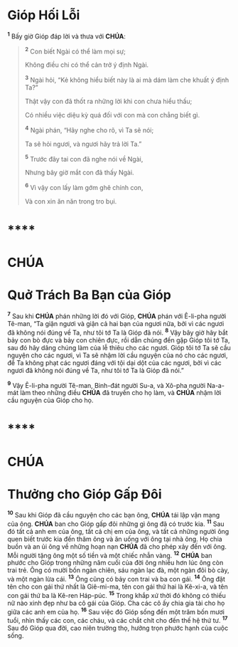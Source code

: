 # Gióp Hối Lỗi
<sup><b>1</b></sup> Bấy giờ Gióp đáp lời và thưa với **CHÚA**:

> <sup><b>2</b></sup> Con biết Ngài có thể làm mọi sự;
>
> Không điều chi có thể cản trở ý định Ngài.
>
> <sup><b>3</b></sup> Ngài hỏi, “Kẻ không hiểu biết này là ai mà dám làm che khuất ý định Ta?”
>
> Thật vậy con đã thốt ra những lời khi con chưa hiểu thấu;
>
> Có nhiều việc diệu kỳ quá đối với con mà con chẳng biết gì.
>
> <sup><b>4</b></sup> Ngài phán, “Hãy nghe cho rõ, vì Ta sẽ nói;
>
> Ta sẽ hỏi ngươi, và ngươi hãy trả lời Ta.”
>
> <sup><b>5</b></sup> Trước đây tai con đã nghe nói về Ngài,
>
> Nhưng bây giờ mắt con đã thấy Ngài.
>
> <sup><b>6</b></sup> Vì vậy con lấy làm gớm ghê chính con,
>
> Và con xin ăn năn trong tro bụi.

# 

# ****

# CHÚA

# Quở Trách Ba Bạn của Gióp
<sup><b>7</b></sup> Sau khi **CHÚA** phán những lời đó với Gióp, **CHÚA** phán với Ê-li-pha người Tê-man, “Ta giận ngươi và giận cả hai bạn của ngươi nữa, bởi vì các ngươi đã không nói đúng về Ta, như tôi tớ Ta là Gióp đã nói. <sup><b>8</b></sup> Vậy bây giờ hãy bắt bảy con bò đực và bảy con chiên đực, rồi dẫn chúng đến gặp Gióp tôi tớ Ta, sau đó hãy dâng chúng làm của lễ thiêu cho các ngươi. Gióp tôi tớ Ta sẽ cầu nguyện cho các ngươi, vì Ta sẽ nhậm lời cầu nguyện của nó cho các ngươi, để Ta không phạt các ngươi đáng với tội dại dột của các ngươi, bởi vì các ngươi đã không nói đúng về Ta, như tôi tớ Ta là Gióp đã nói.”

<sup><b>9</b></sup> Vậy Ê-li-pha người Tê-man, Binh-đát người Su-a, và Xô-pha người Na-a-mát làm theo những điều **CHÚA** đã truyền cho họ làm, và **CHÚA** nhậm lời cầu nguyện của Gióp cho họ.

# 

# ****

# CHÚA

# Thưởng cho Gióp Gấp Đôi
<sup><b>10</b></sup> Sau khi Gióp đã cầu nguyện cho các bạn ông, **CHÚA** tái lập vận mạng của ông. **CHÚA** ban cho Gióp gấp đôi những gì ông đã có trước kia. <sup><b>11</b></sup> Sau đó tất cả anh em của ông, tất cả chị em của ông, và tất cả những người ông quen biết trước kia đến thăm ông và ăn uống với ông tại nhà ông. Họ chia buồn và an ủi ông về những hoạn nạn **CHÚA** đã cho phép xảy đến với ông. Mỗi người tặng ông một số tiền và một chiếc nhẫn vàng. <sup><b>12</b></sup> **CHÚA** ban phước cho Gióp trong những năm cuối của đời ông nhiều hơn lúc ông còn trai trẻ. Ông có mười bốn ngàn chiên, sáu ngàn lạc đà, một ngàn đôi bò cày, và một ngàn lừa cái. <sup><b>13</b></sup> Ông cũng có bảy con trai và ba con gái. <sup><b>14</b></sup> Ông đặt tên cho con gái thứ nhất là Giê-mi-ma, tên con gái thứ hai là Kê-xi-a, và tên con gái thứ ba là Kê-ren Háp-púc. <sup><b>15</b></sup> Trong khắp xứ thời đó không có thiếu nữ nào xinh đẹp như ba cô gái của Gióp. Cha các cô ấy chia gia tài cho họ giữa các anh em của họ. <sup><b>16</b></sup> Sau việc đó Gióp sống đến một trăm bốn mươi tuổi, nhìn thấy các con, các cháu, và các chắt chít cho đến thế hệ thứ tư. <sup><b>17</b></sup> Sau đó Gióp qua đời, cao niên trường thọ, hưởng trọn phước hạnh của cuộc sống.